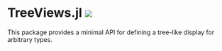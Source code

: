 # TreeViews.jl ![](https://travis-ci.org/pfitzseb/TreeViews.jl.svg?branch=master)

This package provides a minimal API for defining a tree-like display for arbitrary types.

